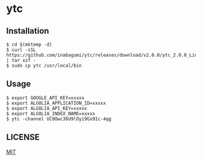 # ytc

## Installation

```console
$ cd $(mktemp -d)
$ curl -sSL https://github.com/inabagumi/ytc/releases/download/v2.0.0/ytc_2.0.0_Linux_x86_64.tar.gz | tar xzf -
$ sudo cp ytc /usr/local/bin
```

## Usage

```console
$ export GOOGLE_API_KEY=xxxxx
$ export ALGOLIA_APPLICATION_ID=xxxxx
$ export ALGOLIA_API_KEY=xxxxx
$ export ALGOLIA_INDEX_NAME=xxxxx
$ ytc -channel UC0Owc36U9lOyi9Gx9Ic-4qg
```

## LICENSE

[MIT](LICENSE)
